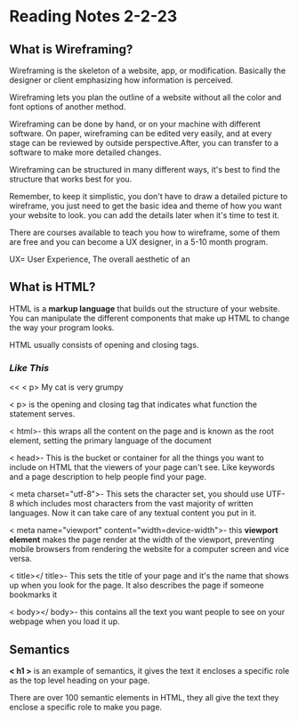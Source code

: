 # Reading Notes 2-2-23
## What is Wireframing?
Wireframing is the skeleton of a website, app, or modification. Basically the designer or client emphasizing how information is perceived.

Wireframing lets you plan the outline of a website without all the color and font options of another method. 

Wireframing can be done by hand, or on your machine with different software.
On paper, wireframing can be edited very easily, and at every stage can be reviewed by outside perspective.After, you can transfer to a software to make more detailed changes.

Wireframing can be structured in many different ways, it's best to find the structure that works best for you.

Remember, to keep it simplistic, you don't have to draw a detailed picture to wireframe, you just need to get the basic idea and theme of how you want your website to look. you can add the details later when it's time to test it.

There are courses available to teach you how to wireframe, some of them are free and you can become a UX designer, in a 5-10 month program.

UX= User Experience, The overall aesthetic of an 

## What is HTML?
HTML is a **markup language** that builds out the structure of your website. You can manipulate the different components that make up HTML to change the way your program looks.

HTML usually consists of opening and closing tags.

### ***Like This***
<< < p> My cat is very grumpy</p>

< p> is the opening and closing tag that indicates what function the statement serves.

< html>- this wraps all the content on the page and is known as the root element, setting the primary language of the document 

< head>- This is the bucket or container for all the things you want to include on HTML that the viewers of your page can't see. Like keywords and a page description to help people find your page.

< meta charset="utf-8">- This sets the character set, you should use UTF-8 which includes most characters from the vast majority of written languages. Now it can take care of any textual content you put in it.

< meta name="viewport" content="width=device-width">- this **viewport element** makes the page render at the width of the viewport, preventing mobile browsers from rendering the website for a computer screen and vice versa.

< title></ title>- This sets the title of your page and it's the name that shows up when you look for the page. It also describes the page if someone bookmarks it

< body></ body>- this contains all the text you want people to see on your webpage when you load it up.

## Semantics 
 **< h1 >** is an example of semantics, it gives the text it encloses a specific role as the top level heading on your page.

There are over 100 semantic elements in HTML, they all give the text they enclose a specific role to make you page.